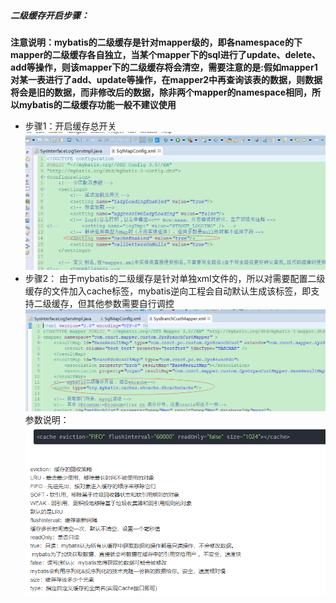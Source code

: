 ##### 二级缓存开启步骤：

**注意说明：mybatis的二级缓存是针对mapper级的，即各namespace的下mapper的二级缓存各自独立，当某个mapper下的sql进行了update、delete、add等操作，则该mapper下的二级缓存将会清空，需要注意的是:假如mapper1对某一表进行了add、update等操作，在mapper2中再查询该表的数据，则数据将会是旧的数据，而非修改后的数据，除非两个mapper的namespace相同，所以mybatis的二级缓存功能一般不建议使用**

* 步骤1：开启缓存总开关
  ![](/assets/mybatis_cashe.png)
* 步骤2： 由于mybatis的二级缓存是针对单独xml文件的，所以对需要配置二级缓存的文件加入cache标签，mybatis逆向工程会自动默认生成该标签，即支持二级缓存，但其他参数需要自行调控
  ![](/assets/mybatis_cashe2.png)
  参数说明：
  ![](/assets/mybatis_cache3.png)



